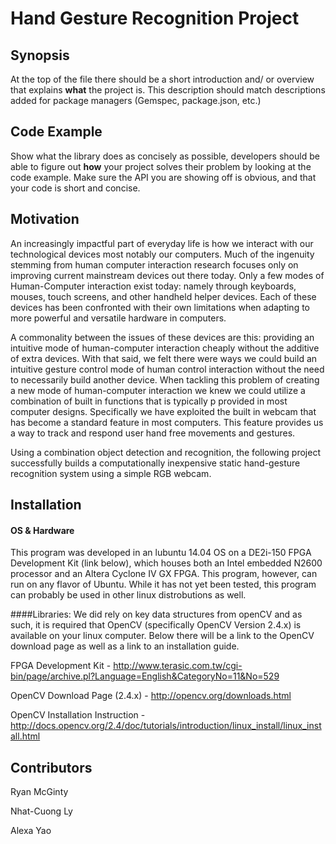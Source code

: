 # Hand Gesture Recognition Project

## Synopsis

At the top of the file there should be a short introduction and/ or overview that explains **what** the project is. This description should match descriptions added for package managers (Gemspec, package.json, etc.)

## Code Example

Show what the library does as concisely as possible, developers should be able to figure out **how** your project solves their problem by looking at the code example. Make sure the API you are showing off is obvious, and that your code is short and concise.

## Motivation

An increasingly impactful part of everyday life is how we interact with our technological devices most notably our computers. Much of the ingenuity stemming from human computer interaction research focuses only on improving current mainstream devices out there today. Only a few modes of Human-Computer interaction exist today: namely through keyboards, mouses, touch screens, and other handheld helper devices. Each of these devices has been confronted with their own limitations when adapting to more powerful and versatile hardware in computers.

A commonality between the issues of these devices are this: providing an intuitive mode of human-computer interaction cheaply without the additive of extra devices. With that said, we felt there were ways we could build an intuitive gesture control mode of human control interaction without the need to necessarily build another device. When tackling this problem of  creating a new mode of human-computer interaction we knew we could utilize a combination of built in functions that is typically p provided in most computer designs. Specifically we have exploited the built in webcam that has become a standard feature in most computers. This feature provides us a way to track and respond user hand free movements and gestures.

Using a combination object detection and recognition, the following project successfully builds a computationally inexpensive static hand-gesture recognition system using a simple RGB webcam.

## Installation

#### OS & Hardware
This program was developed in an lubuntu 14.04 OS on a DE2i-150 FPGA Development Kit (link below), which houses both an Intel embedded N2600 processor and an Altera Cyclone IV GX FPGA. This program, however, can run on any flavor of Ubuntu. While it has not yet been tested, this program can probably be used in other linux distrobutions as well.


####Libraries:
We did rely on key data structures from openCV and as such, it is required that OpenCV (specifically OpenCV Version 2.4.x) is available on your linux computer. Below there will be a link to the OpenCV download page as well as a link to an installation guide.  


FPGA Development Kit - http://www.terasic.com.tw/cgi-bin/page/archive.pl?Language=English&CategoryNo=11&No=529

OpenCV Download Page (2.4.x) - http://opencv.org/downloads.html

OpenCV Installation Instruction - http://docs.opencv.org/2.4/doc/tutorials/introduction/linux_install/linux_install.html


## Contributors

Ryan McGinty

Nhat-Cuong Ly

Alexa Yao

